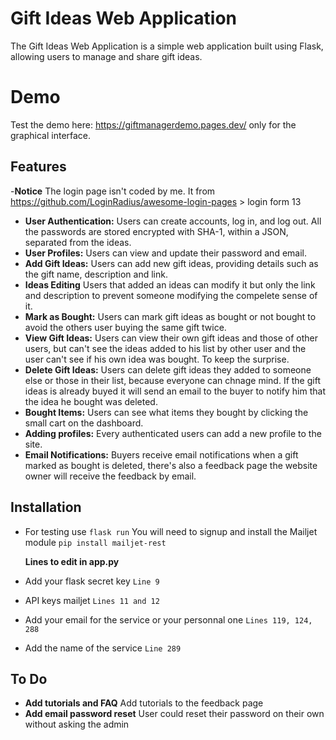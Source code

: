 # Gift Ideas Web Application

The Gift Ideas Web Application is a simple web application built using Flask, allowing users to manage and share gift ideas.

# Demo
Test the demo here: https://giftmanagerdemo.pages.dev/ only for the graphical interface.

## Features
-**Notice** The login page isn't coded by me. It from https://github.com/LoginRadius/awesome-login-pages > login form 13 

- **User Authentication:** Users can create accounts, log in, and log out. All the passwords are stored encrypted with SHA-1, within a JSON, separated from the ideas.
- **User Profiles:** Users can view and update their password and email.
- **Add Gift Ideas:** Users can add new gift ideas, providing details such as the gift name, description and link.
- **Ideas Editing** Users that added an ideas can modify it but only the link and description to prevent someone modifying the compelete sense of it.
- **Mark as Bought:** Users can mark gift ideas as bought or not bought to avoid the others user buying the same gift twice.
- **View Gift Ideas:** Users can view their own gift ideas and those of other users, but can't see the ideas added to his list by other user and the user can't see if his own idea was bought. To keep the surprise.
- **Delete Gift Ideas:** Users can delete gift ideas they added to someone else or those in their list, because everyone can chnage mind. If the gift ideas is already buyed it will send an email to the buyer to notify him that the idea he bought was deleted.
- **Bought Items:** Users can see what items they bought by clicking the small cart on the dashboard.
- **Adding profiles:** Every authenticated users can add a new profile to the site.
- **Email Notifications:** Buyers receive email notifications when a gift marked as bought is deleted, there's also a feedback page the website owner will receive the feedback by email.

## Installation

- For testing use ``` flask run ``` You will need to signup and install the Mailjet module ``` pip install mailjet-rest ``` 

  **Lines to edit in app.py**
- Add your flask secret key ``` Line 9 ``` 
- API keys mailjet ``` Lines 11 and 12 ``` 
- Add your email for the service or your personnal one ``` Lines 119, 124, 288 ```
- Add the name of the service ``` Line 289 ```


## To Do
- **Add tutorials and FAQ** Add tutorials to the feedback page
- **Add email password reset** User could reset their password on their own without asking the admin


